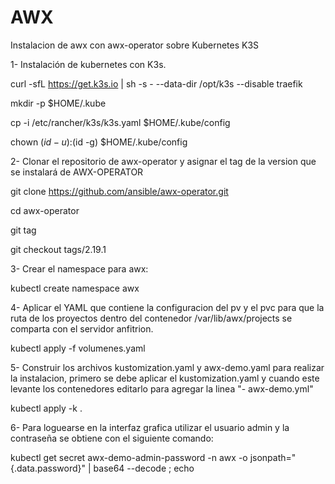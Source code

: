 # AWX
Instalacion de awx con awx-operator sobre Kubernetes K3S

1- Instalación de kubernetes con K3s. 

curl -sfL https://get.k3s.io | sh -s - --data-dir /opt/k3s --disable traefik

mkdir -p $HOME/.kube

cp -i /etc/rancher/k3s/k3s.yaml $HOME/.kube/config

chown $(id -u):$(id -g) $HOME/.kube/config

2- Clonar el repositorio de awx-operator y asignar el tag de la version que se instalará de AWX-OPERATOR

git clone https://github.com/ansible/awx-operator.git

cd awx-operator

git tag

git checkout tags/2.19.1

3- Crear el namespace para awx:

kubectl create namespace awx

4- Aplicar el YAML que contiene la configuracion del pv y el pvc para que la ruta de los proyectos dentro del contenedor /var/lib/awx/projects se comparta con el servidor anfitrion.

kubectl apply -f volumenes.yaml

5- Construir los archivos kustomization.yaml y awx-demo.yaml para realizar la instalacion, primero se debe aplicar el kustomization.yaml y cuando este levante los contenedores editarlo para agregar la linea "- awx-demo.yml" 

kubectl apply -k .

6- Para loguearse en la interfaz grafica utilizar el usuario admin y la contraseña se obtiene con el siguiente comando:

kubectl get secret awx-demo-admin-password -n awx -o jsonpath="{.data.password}" | base64 --decode ; echo
